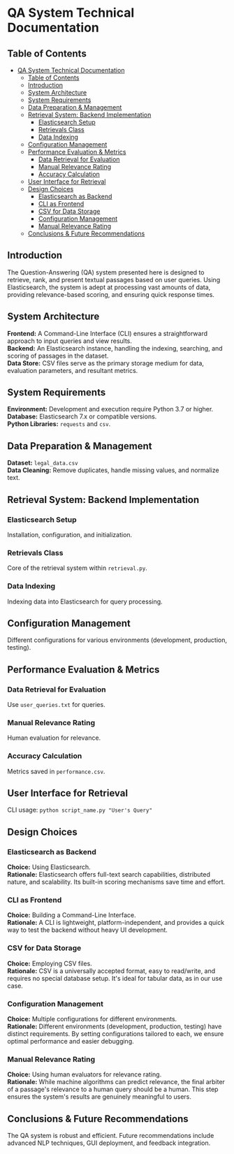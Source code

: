 # QA System Technical Documentation

## Table of Contents

- [QA System Technical Documentation](#qa-system-technical-documentation)
  - [Table of Contents](#table-of-contents)
  - [Introduction](#introduction)
  - [System Architecture](#system-architecture)
  - [System Requirements](#system-requirements)
  - [Data Preparation \& Management](#data-preparation--management)
  - [Retrieval System: Backend Implementation](#retrieval-system-backend-implementation)
    - [Elasticsearch Setup](#elasticsearch-setup)
    - [Retrievals Class](#retrievals-class)
    - [Data Indexing](#data-indexing)
  - [Configuration Management](#configuration-management)
  - [Performance Evaluation \& Metrics](#performance-evaluation--metrics)
    - [Data Retrieval for Evaluation](#data-retrieval-for-evaluation)
    - [Manual Relevance Rating](#manual-relevance-rating)
    - [Accuracy Calculation](#accuracy-calculation)
  - [User Interface for Retrieval](#user-interface-for-retrieval)
  - [Design Choices](#design-choices)
    - [Elasticsearch as Backend](#elasticsearch-as-backend)
    - [CLI as Frontend](#cli-as-frontend)
    - [CSV for Data Storage](#csv-for-data-storage)
    - [Configuration Management](#configuration-management-1)
    - [Manual Relevance Rating](#manual-relevance-rating-1)
  - [Conclusions \& Future Recommendations](#conclusions--future-recommendations)

## Introduction

The Question-Answering (QA) system presented here is designed to retrieve, rank, and present textual passages based on user queries. Using Elasticsearch, the system is adept at processing vast amounts of data, providing relevance-based scoring, and ensuring quick response times.

## System Architecture

**Frontend:** A Command-Line Interface (CLI) ensures a straightforward approach to input queries and view results.  
**Backend:** An Elasticsearch instance, handling the indexing, searching, and scoring of passages in the dataset.  
**Data Store:** CSV files serve as the primary storage medium for data, evaluation parameters, and resultant metrics.

## System Requirements

**Environment:** Development and execution require Python 3.7 or higher.  
**Database:** Elasticsearch 7.x or compatible versions.  
**Python Libraries:** `requests` and `csv`.

## Data Preparation & Management

**Dataset:** `legal_data.csv`  
**Data Cleaning:** Remove duplicates, handle missing values, and normalize text.

## Retrieval System: Backend Implementation

### Elasticsearch Setup

Installation, configuration, and initialization.

### Retrievals Class

Core of the retrieval system within `retrieval.py`.

### Data Indexing

Indexing data into Elasticsearch for query processing.

## Configuration Management

Different configurations for various environments (development, production, testing).

## Performance Evaluation & Metrics

### Data Retrieval for Evaluation

Use `user_queries.txt` for queries.

### Manual Relevance Rating

Human evaluation for relevance.

### Accuracy Calculation

Metrics saved in `performance.csv`.

## User Interface for Retrieval

CLI usage: `python script_name.py "User's Query"`

## Design Choices

### Elasticsearch as Backend

**Choice:** Using Elasticsearch.  
**Rationale:** Elasticsearch offers full-text search capabilities, distributed nature, and scalability. Its built-in scoring mechanisms save time and effort.

### CLI as Frontend

**Choice:** Building a Command-Line Interface.  
**Rationale:** A CLI is lightweight, platform-independent, and provides a quick way to test the backend without heavy UI development.

### CSV for Data Storage

**Choice:** Employing CSV files.  
**Rationale:** CSV is a universally accepted format, easy to read/write, and requires no special database setup. It's ideal for tabular data, as in our use case.

### Configuration Management

**Choice:** Multiple configurations for different environments.  
**Rationale:** Different environments (development, production, testing) have distinct requirements. By setting configurations tailored to each, we ensure optimal performance and easier debugging.

### Manual Relevance Rating

**Choice:** Using human evaluators for relevance rating.  
**Rationale:** While machine algorithms can predict relevance, the final arbiter of a passage's relevance to a human query should be a human. This step ensures the system's results are genuinely meaningful to users.

## Conclusions & Future Recommendations

The QA system is robust and efficient. Future recommendations include advanced NLP techniques, GUI deployment, and feedback integration.
